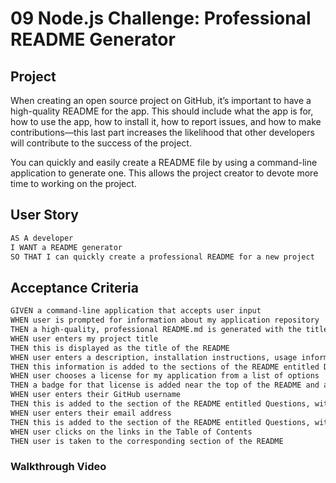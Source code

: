 # 09 Node.js Challenge: Professional README Generator

## Project

When creating an open source project on GitHub, it’s important to have a high-quality README for the app. This should include what the app is for, how to use the app, how to install it, how to report issues, and how to make contributions&mdash;this last part increases the likelihood that other developers will contribute to the success of the project.

You can quickly and easily create a README file by using a command-line application to generate one. This allows the project creator to devote more time to working on the project.

## User Story

```md
AS A developer
I WANT a README generator
SO THAT I can quickly create a professional README for a new project
```

## Acceptance Criteria

```md
GIVEN a command-line application that accepts user input
WHEN user is prompted for information about my application repository
THEN a high-quality, professional README.md is generated with the title of my project and sections entitled Description, Table of Contents, Installation, Usage, License, Contributing, Tests, and Questions
WHEN user enters my project title
THEN this is displayed as the title of the README
WHEN user enters a description, installation instructions, usage information, contribution guidelines, and test instructions
THEN this information is added to the sections of the README entitled Description, Installation, Usage, Contributing, and Tests
WHEN user chooses a license for my application from a list of options
THEN a badge for that license is added near the top of the README and a notice is added to the section of the README entitled License that explains which license the application is covered under
WHEN user enters their GitHub username
THEN this is added to the section of the README entitled Questions, with a link to my GitHub profile
WHEN user enters their email address
THEN this is added to the section of the README entitled Questions, with instructions on how to reach me with additional questions
WHEN user clicks on the links in the Table of Contents
THEN user is taken to the corresponding section of the README
```

### Walkthrough Video
